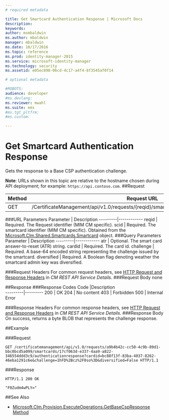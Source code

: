 ```yaml
---
# required metadata

title: Get Smartcard Authentication Response | Microsoft Docs
description:
keywords:
author: msmbaldwin
ms.author: mbaldwin
manager: mbaldwin
ms.date: 10/17/2016
ms.topic: reference
ms.prod: identity-manager-2015
ms.service: microsoft-identity-manager
ms.technology: security
ms.assetid: e05ec898-06cd-4c17-a4f4-8f3545af0f14

# optional metadata

#ROBOTS:
audience: developer
#ms.devlang:
ms.reviewer: mwahl
ms.suite: ems
#ms.tgt_pltfrm:
#ms.custom:

---
```


# Get Smartcard Authentication Response
Gets the response to a Base CSP authentication challenge.

**Note**: URLs shown in this topic are relative to the hostname chosen during API deployment; for example: `https://api.contoso.com`.
##Request


Method  |Request URL  
---------|---------
GET     |/CertificateManagement/api/v1.0/requests/{reqid}/smartcards/{scid}/authenticationresponse

###URL Parameters
Parameter | Description
---------|------------
reqid | Required. The Request identifier (MIM CM specific).
scid | Required. The smartcard identifier (MIM CM specific). Obtained from the [Microsoft.Clm.Shared.Smartcards.Smartcard](http://msdn.microsoft.com/library/microsoft.clm.shared.smartcards.smartcard.aspx) object.
###Query Parameters
Parameter | Description
---------|------------
atr | Optional. The smart card answer-to-reset (ATR) string.
cardid | Required. The card id.
challenge | Required. A base-64 encoded string representing the challenge issued by the smartcard.
diversified | Required. A Boolean flag denoting weather the smartcard admin key was diversified.


###Request Headers
For common request headers, see [HTTP Request and Response Headers](certificate-management-rest-api-service-details.md#http-request-and-response-headers) in *CM REST API Service Details*.
###Request Body
none

##Response
###Response Codes
Code  |Description  
---------|---------
200     | OK
204 | No content
403 | Forbidden
500 | Internal Error

###Response Headers
For common response headers, see [HTTP Request and Response Headers](certificate-management-rest-api-service-details.md#http-request-and-response-headers) in *CM REST API Service Details*.
###Response Body
On success, returns a byte BLOB that represents the challenge response.

##Example

###Request
```
GET /certificatemanagement/api/v1.0/requests/a9b4b42c-cc50-4c9b-89d1-bbc0bcd5a099/smartcards/17cf063d-e337-4aa9-a822-346554ddd3c9/authenticationresponse?cardid=bc88f13f-83ba-4037-8262-46eba1291c6e&challenge=1hFD%2Bcz%2F0so%3D&diversified=False HTTP/1.1

```
###Response
```
HTTP/1.1 200 OK

"F0Zudm4wPLY="
```       
##See Also

- [Microsoft.Clm.Provision.ExecuteOperations.GetBaseCspResponse Method](https://msdn.microsoft.com/library/microsoft.clm.provision.executeoperations.getbasecspresponse.aspx)
